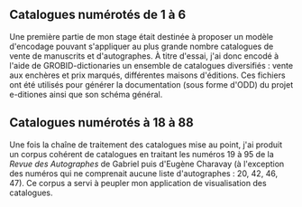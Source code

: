 
## Catalogues numérotés de 1 à 6

Une première partie de mon stage était destinée à proposer un modèle d'encodage pouvant s'appliquer au plus grande nombre catalogues de vente de manuscrits et d'autographes. À titre d'essai, j'ai donc encodé à l'aide de GROBID-dictionaries un ensemble de catalogues diversifiés : vente aux enchères et prix marqués, différentes maisons d'éditions. Ces fichiers ont été utilisés pour générer la documentation (sous forme d'ODD) du projet e-ditiones ainsi que son schéma général. 

## Catalogues numérotés à 18 à 88

Une fois la chaîne de traitement des catalogues mise au point, j'ai produit un corpus cohérent de catalogues en traitant les numéros 19 à 95 de la *Revue des Autographes* de Gabriel puis d'Eugène Charavay (à l'exception des numéros qui ne comprenait aucune liste d'autographes : 20, 42, 46, 47). Ce corpus a servi à peupler mon application de visualisation des catalogues. 
